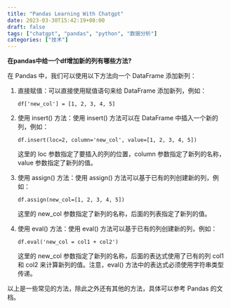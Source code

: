 ```yaml
---
title: "Pandas Learning With Chatgpt"
date: 2023-03-30T15:42:19+08:00
draft: false
tags: ["chatgpt", "pandas", "python", "数据分析"]
categories: ["技术"]
---
```



**在pandas中给一个df增加新的列有哪些方法?**

在 Pandas 中，我们可以使用以下方法向一个 DataFrame 添加新列：

1. 直接赋值：可以直接使用赋值语句来给 DataFrame 添加新列，例如：

   ```
   df['new_col'] = [1, 2, 3, 4, 5]
   ```

2. 使用 insert() 方法：使用 insert() 方法可以在 DataFrame 中插入一个新的列，例如：

   ```
   df.insert(loc=2, column='new_col', value=[1, 2, 3, 4, 5])
   ```

   这里的 loc 参数指定了要插入的列的位置，column 参数指定了新列的名称，value 参数指定了新列的值。

3. 使用 assign() 方法：使用 assign() 方法可以基于已有的列创建新的列，例如：

   ```
   df.assign(new_col=[1, 2, 3, 4, 5])
   ```

   这里的 new_col 参数指定了新列的名称，后面的列表指定了新列的值。

4. 使用 eval() 方法：使用 eval() 方法可以基于已有的列创建新的列，例如：

   ```
   df.eval('new_col = col1 + col2')
   ```

   这里的 new_col 参数指定了新列的名称，后面的表达式使用了已有的列 col1 和 col2 来计算新列的值。注意，eval() 方法中的表达式必须使用字符串类型传递。

以上是一些常见的方法，除此之外还有其他的方法，具体可以参考 Pandas 的文档。

